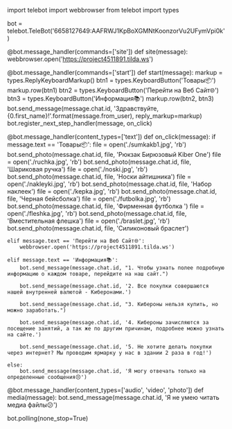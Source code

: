 import telebot
import webbrowser
from telebot import types

bot = telebot.TeleBot('6658127649:AAFRWJ1KpBoXGMNtKoonzorVu2UFymVpi0k')

@bot.message_handler(commands=['site'])
def site(message):
    webbrowser.open('https://project4511891.tilda.ws')

@bot.message_handler(commands=['start'])
def start(message):
    markup = types.ReplyKeyboardMarkup()
    btn1 = types.KeyboardButton('Товары📦')
    markup.row(btn1)
    btn2 = types.KeyboardButton('Перейти на Веб Сайт🌐')
    btn3 = types.KeyboardButton('Информация📚')
    markup.row(btn2, btn3)
    bot.send_message(message.chat.id, 'Здравствуйте, {0.first_name}!'.format(message.from_user), reply_markup=markup)
    bot.register_next_step_handler(message, on_click)

@bot.message_handler(content_types=['text'])
def on_click(message):
    if message.text == 'Товары📦':
        file = open('./sumkakb1.jpg', 'rb')
        bot.send_photo(message.chat.id, file, 'Рюкзак Бирюзовый Kiber One')
        file = open('./ruchka.jpg', 'rb')
        bot.send_photo(message.chat.id, file, 'Шариковая ручка')
        file = open('./noski.jpg', 'rb')
        bot.send_photo(message.chat.id, file, 'Носки айтишника')
        file = open('./nakleyki.jpg', 'rb')
        bot.send_photo(message.chat.id, file, 'Набор наклеек')
        file = open('./kepka.jpg', 'rb')
        bot.send_photo(message.chat.id, file, 'Черная бейсболка')
        file = open('./futbolka.jpg', 'rb')
        bot.send_photo(message.chat.id, file, 'Фирменная футболка ')
        file = open('./fleshka.jpg', 'rb')
        bot.send_photo(message.chat.id, file, 'Вместительная флешка')
        file = open('./braslet.jpg', 'rb')
        bot.send_photo(message.chat.id, file, 'Силиконовый браслет')

    elif message.text == 'Перейти на Веб Сайт🌐':
        webbrowser.open('https://project4511891.tilda.ws')

    elif message.text == 'Информация📚':
        bot.send_message(message.chat.id, "1. Чтобы узнать полее подробную информацию о каждом товаре, перейдите на наш сайт.")

        bot.send_message(message.chat.id, '2. Все покупки совершаются нашей внутренней валютой - Киберонами.')

        bot.send_message(message.chat.id, "3. Кибероны нельзя купить, но можно заработать.")

        bot.send_message(message.chat.id, '4. Кибероны зачисляются за посещение занятий, а так же по другим причинам, подробнее можно узнать на сайте.')

        bot.send_message(message.chat.id, '5. Не хотите делать покупки через интернет? Мы проводим ярмарку у нас в здании 2 раза в год!')

    else:
        bot.send_message(message.chat.id, 'Я могу отвечать только на определенные сообщения😣')

@bot.message_handler(content_types=['audio', 'video', 'photo'])
def media(message):
    bot.send_message(message.chat.id, 'Я не умею читать медиа файлы😕')

bot.polling(none_stop=True)
